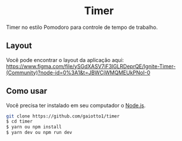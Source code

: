 <h1 align="center">
  Timer
</h1>

Timer no estilo Pomodoro para controle de tempo de trabalho.

## Layout

Você pode encontrar o layout da aplicação aqui: https://www.figma.com/file/ySGdXASV7iF3lGLRDeprQE/Ignite-Timer-(Community)?node-id=0%3A1&t=JBWCjWMQMEUkPNoI-0

## Como usar

Você precisa ter instalado em seu computador o [Node.js](https://nodejs.org). 

```bash
git clone https://github.com/gaiotto1/timer
$ cd timer
$ yarn ou npm install
$ yarn dev ou npm run dev
```

<br/>